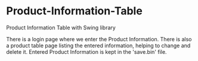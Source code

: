 # Product-Information-Table
Product Information Table with Swing library

There is a login page where we enter the Product Information.
There is also a product table page listing the entered information, helping to change and delete it.
Entered Product Information is kept in the 'save.bin' file.
